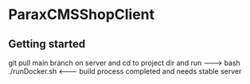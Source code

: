 # ParaxCMSShopClient



## Getting started

git pull main branch on server and cd to project dir and run ---> bash ./runDocker.sh <--- build process completed and needs stable server 